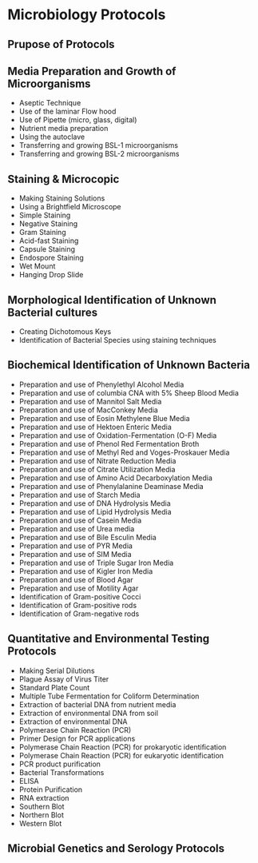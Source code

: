 # Microbiology Protocols

## Prupose of Protocols

## Media Preparation and Growth of Microorganisms
- Aseptic Technique
- Use of the laminar Flow hood
- Use of Pipette (micro, glass, digital)
- Nutrient media preparation
- Using the autoclave
- Transferring and growing BSL-1 microorganisms
- Transferring and growing BSL-2 microorganisms

## Staining & Microcopic 
- Making Staining Solutions
- Using a Brightfield Microscope
- Simple Staining
- Negative Staining
- Gram Staining
- Acid-fast Staining
- Capsule Staining
- Endospore Staining
- Wet Mount
- Hanging Drop Slide

## Morphological Identification of Unknown Bacterial cultures
- Creating Dichotomous Keys
- Identification of Bacterial Species using staining techniques

## Biochemical Identification of Unknown Bacteria
- Preparation and use of Phenylethyl Alcohol Media
- Preparation and use of columbia CNA with 5% Sheep Blood Media
- Preparation and use of Mannitol Salt Media
- Preparation and use of MacConkey Media
- Preparation and use of Eosin Methylene Blue Media
- Preparation and use of Hektoen Enteric Media
- Preparation and use of Oxidation-Fermentation (O-F) Media
- Preparation and use of Phenol Red Fermentation Broth
- Preparation and use of Methyl Red and Voges-Proskauer Media
- Preparation and use of Nitrate Reduction Media
- Preparation and use of Citrate Utilization Media
- Preparation and use of Amino Acid Decarboxylation Media
- Preparation and use of Phenylalanine Deaminase Media
- Preparation and use of Starch Media
- Preparation and use of DNA Hydrolysis Media
- Preparation and use of Lipid Hydrolysis Media
- Preparation and use of Casein Media
- Preparation and use of Urea media
- Preparation and use of Bile Esculin Media
- Preparation and use of PYR Media
- Preparation and use of SIM Media
- Preparation and use of Triple Sugar Iron Media
- Preparation and use of Kigler Iron Media
- Preparation and use of Blood Agar
- Preparation and use of Motility Agar
- Identification of Gram-positive Cocci
- Identification of Gram-positive rods
- Identification of Gram-negative rods

## Quantitative and Environmental Testing Protocols
- Making Serial Dilutions
- Plague Assay of Virus Titer
- Standard Plate Count
- Multiple Tube Fermentation for Coliform Determination
- Extraction of bacterial DNA from nutrient media
- Extraction of environmental DNA from soil
- Extraction of environmental DNA
- Polymerase Chain Reaction (PCR)
- Primer Design for PCR applications
- Polymerase Chain Reaction (PCR) for prokaryotic identification
- Polymerase Chain Reaction (PCR) for eukaryotic identification
- PCR product purification
- Bacterial Transformations
- ELISA
- Protein Purification
- RNA extraction
- Southern Blot
- Northern Blot
- Western Blot



## Microbial Genetics and Serology Protocols


